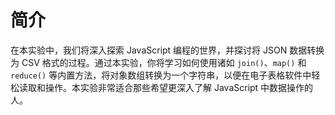 # 简介

在本实验中，我们将深入探索 JavaScript 编程的世界，并探讨将 JSON 数据转换为 CSV 格式的过程。通过本实验，你将学习如何使用诸如 `join()`、`map()` 和 `reduce()` 等内置方法，将对象数组转换为一个字符串，以便在电子表格软件中轻松读取和操作。本实验非常适合那些希望更深入了解 JavaScript 中数据操作的人。
